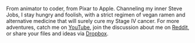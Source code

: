 From animator to coder, from Pixar to Apple. Channeling my inner Steve Jobs, I stay hungry and foolish, with a strict regimen of vegan ramen and alternative medicine that will surely cure my Stage IV cancer. For more adventures, catch me on [YouTube](https://www.youtube.com/@8ta4), join the discussion about me on [Reddit](https://www.reddit.com/user/8ta4), or share your files and ideas via [Dropbox](https://www.dropbox.com/request/fsfXjemeM9alTEH7oIHZ).
